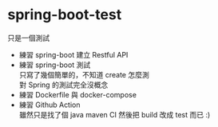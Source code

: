 # spring-boot-test
只是一個測試

* 練習 spring-boot 建立 Restful API
* 練習 spring-boot 測試 <BR>
    只寫了幾個簡單的，不知道 create 怎麼測 <BR>
    對 Spring 的測試完全沒概念
* 練習 Dockerfile 與 docker-compose
* 練習 Github Action <BR>
    雖然只是找了個 java maven CI 然後把 build 改成 test 而已 :)
